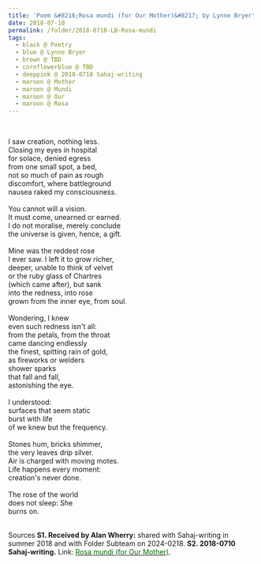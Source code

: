 ```yaml
---
title: 'Poem &#8216;Rosa mundi (for Our Mother)&#8217; by Lynne Bryer'
date: 2018-07-10
permalink: /folder/2018-0710-LB-Rosa-mundi 
tags:
  - black @ Poetry
  - blue @ Lynne Bryer
  - brown @ TBD
  - cornflowerblue @ TBD
  - deeppink @ 2018-0710 Sahaj-writing
  - maroon @ Mother  
  - maroon @ Mundi
  - maroon @ Our  
  - maroon @ Rosa  
---
```


<br>

<p>
I saw creation, nothing less.<br>
Closing my eyes in hospital<br>
for solace, denied egress<br>
from one small spot, a bed,<br>
not so much of pain as rough<br>
discomfort, where battleground<br>
nausea raked my consciousness.<br>
<br>
You cannot will a vision.<br>
It must come, unearned or earned.<br>
I do not moralise, merely conclude<br>
the  universe is given, hence, a gift.<br>
<br>
Mine was the reddest rose<br>
I ever saw. I left it to grow richer,<br>
deeper, unable to think of velvet<br>
or the ruby glass of Chartres<br>
(which came after), but sank<br>
into the redness, into rose<br>
grown from the inner eye, from soul.<br>
<br>
Wondering, I knew<br>
even such redness isn't all:<br>
from the petals, from the throat<br>
came dancing endlessly<br>
the finest, spitting rain of gold,<br>
as fireworks or welders<br>
shower sparks<br>
that fall and fall,<br>
astonishing the eye.<br>
<br>
I understood:<br>
surfaces that seem static<br>
burst with life<br>
of we knew but the frequency.<br>
<br>
Stones hum, bricks shimmer,<br>
the very leaves drip silver.<br>
Air is charged with moving motes.<br>
Life happens every moment:<br>
creation's never done.<br>
<br>
The rose of the world<br>
does not sleep: She<br>
burns on.<br>
</p>

<br>

<wave-list>
<list-title color="DarkSeaGreen" width="40">Sources</list-title>
  <list-item color="BlanchedAlmond"  width="285"><b> S1. Received by Alan Wherry:</b> shared with Sahaj-writing in summer 2018 and with Folder Subteam on 2024-0218.</list-item>
  <list-item color="Lavender" width="285"><b> S2. 2018-0710 Sahaj-writing.</b> Link: <a href="https://richpay.wixsite.com/sahaj-writing/forum/writings/rosa-mundi"><font color="DarkGreen">Rosa mundi (for Our Mother)</font></a>.</list-item>
</wave-list>